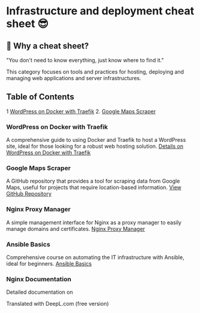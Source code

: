 # Infrastructure and deployment cheat sheet 😎

## 🤔 Why a cheat sheet?
"You don't need to know everything, just know where to find it."

This category focuses on tools and practices for hosting, deploying and managing web applications and server infrastructures.

## Table of Contents
1 [WordPress on Docker with Traefik](#wordpress-on-docker-with-traefik)
2. [Google Maps Scraper](#google-maps-scraper)

### WordPress on Docker with Traefik
A comprehensive guide to using Docker and Traefik to host a WordPress site, ideal for those looking for a robust web hosting solution. [Details on WordPress on Docker with Traefik](https://www.smarthomebeginner.com/wordpress-on-docker-traefik/)

### Google Maps Scraper
A GitHub repository that provides a tool for scraping data from Google Maps, useful for projects that require location-based information. [View GitHub Repository](https://github.com/omkarcloud/google-maps-scraper/tree/master)
### Nginx Proxy Manager
A simple management interface for Nginx as a proxy manager to easily manage domains and certificates. [Nginx Proxy Manager](https://nginxproxymanager.com/)

### Ansible Basics
Comprehensive course on automating the IT infrastructure with Ansible, ideal for beginners. [Ansible Basics](https://www.udemy.com/course/ansible-grundlagen/learn/lecture/22065096?start=150#notes)

### Nginx Documentation
Detailed documentation on

Translated with DeepL.com (free version)
